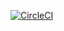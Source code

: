 [![CircleCI](https://circleci.com/gh/jamesmcclain/raster-vision-ci.svg?style=svg)](https://circleci.com/gh/circleci/circleci-docs)
